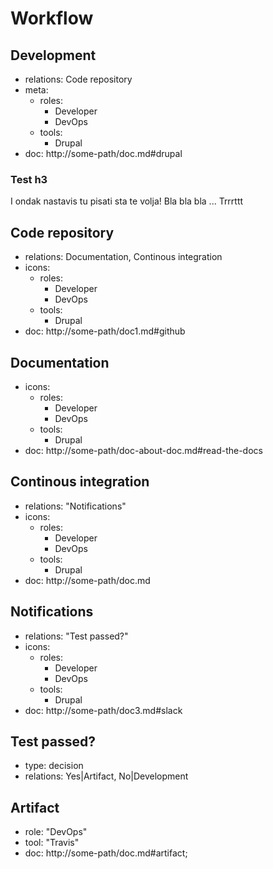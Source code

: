 # Workflow

## Development
- relations: Code repository
- meta:
  - roles:
     - Developer
     - DevOps
  - tools:
     - Drupal
- doc: http://some-path/doc.md#drupal
### Test h3
I ondak nastavis tu pisati sta te volja!
Bla bla bla ... Trrrttt

## Code repository
- relations: Documentation, Continous integration
- icons:
  - roles:
     - Developer
     - DevOps
  - tools:
     - Drupal
- doc: http://some-path/doc1.md#github

## Documentation
- icons:
  - roles:
     - Developer
     - DevOps
  - tools:
     - Drupal
- doc: http://some-path/doc-about-doc.md#read-the-docs

## Continous integration
- relations: "Notifications"
- icons:
  - roles:
     - Developer
     - DevOps
  - tools:
     - Drupal
- doc: http://some-path/doc.md

## Notifications
- relations: "Test passed?"
- icons:
  - roles:
     - Developer
     - DevOps
  - tools:
     - Drupal
- doc: http://some-path/doc3.md#slack

## Test passed?
- type: decision
- relations: Yes|Artifact, No|Development

## Artifact
- role: "DevOps"
- tool: "Travis"
- doc: http://some-path/doc.md#artifact;




